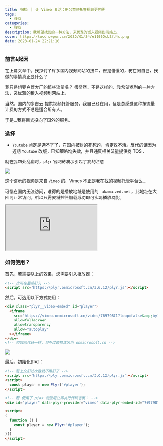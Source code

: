 ```yaml
---
title: 归档 ｜ 让 Vimeo 复活：用公益使托管视频更方便
tags:
  - 归档
categories:
  - 归档
description: 我希望找到的一种方法，来优雅的嵌入视频到网站上。
cover: https://tucdn.wpon.cn/2023/01/24/e11885cb2fd4c.png
date: 2023-01-24 22:21:10
---
```


###  前言&起因

在上篇文章中，我探讨了许多国内视频网站的接口，但是慢慢的，我在问自己，我做的事情真正是什么？

我只是想要白嫖大厂的那些流量吗？ 很显然，不是这样的，我希望找到的一种方法，来优雅的嵌入视频到网站上。

当然，国内的多吉云 提供视频托管服务，我自己也在用，但是总感觉这种按流量计费的方式不总是适合所有人。

于是...我将目光投向了国外的服务。

###  选择

- `Youtube` 肯定是选不了了，在国内被封的死死的，肯定救不活。反代的话因为近期 `Youtube` 改版，已知策略均失效，并且违反相关流量提供商 TOS .

就在我四处乱翻时，`plyr` 官网的演示引起了我的注意

![](https://tucdn.wpon.cn/2023/01/24/a58d696ba67ce.png)

这个演示的视频是来自 `Vimeo` 的，Vimeo 不正是我在找的视频托管平台么...

可惜在国内无法访问，难得的是播放地址是使用的 ` akamaized.net` ，此地址在大陆可正常访问，所以只需要将控件加载成功即可实现播放功能。

<div class="plyr__video-embed" id="player">
  <iframe
    src="https://vimeo.onmicrosoft.cn/video/76979871?loop=false&amp;byline=false&amp;portrait=false&amp;title=false&amp;speed=true&amp;transparent=0&amp;gesture=media"
    allowfullscreen
    allowtransparency
    allow="autoplay"
  ></iframe>
</div>

<script>
(
function () {
const player = new Plyr('#player');
}
)()
</script>

### 如何使用？

首先，若需要以上的效果，您需要引入播放器：

```html
<!-- 也可在最后引入 -->
<script src="https://plyr.onmicrosoft.cn/3.6.12/plyr.js"></script>
```

然后，可选用以下方式使用：

```html
<div class="plyr__video-embed" id="player">
  <iframe
    src="https://vimeo.onmicrosoft.cn/video/76979871?loop=false&amp;byline=false&amp;portrait=false&amp;title=false&amp;speed=true&amp;transparent=0&amp;gesture=media"
    allowfullscreen
    allowtransparency
    allow="autoplay"
  ></iframe>
</div>
<!-- 和官网代码一样，只不过替换域名为 onmicrosoft.cn -->
```

![](https://tucdn.wpon.cn/2023/01/24/c1bc335eb5cb0.png)

最后，初始化即可：

```html
<!-- 若上文引过次数就不用引了 -->
<script src="https://plyr.onmicrosoft.cn/3.6.12/plyr.js"></script>
<script>
  const player = new Plyr('#player');
</script>

<!-- 若 使用了 pjax 则使用立即执行代码包裹： -->
<div id="player" data-plyr-provider="vimeo" data-plyr-embed-id="76979871"></div>

<script>
(
  function () {
    const player = new Plyr('#player');
  }
)()
</script>
```